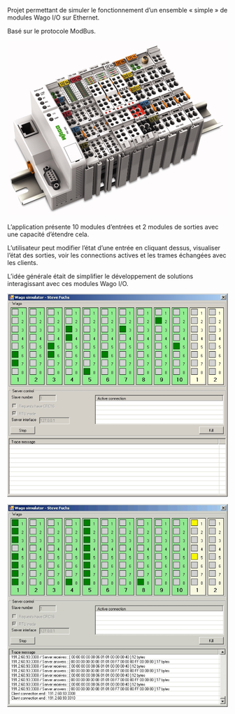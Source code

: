 Projet permettant de simuler le fonctionnement d&rsquo;un ensemble « simple » de modules Wago I/O sur Ethernet.

Basé sur le protocole ModBus.

![WagoIO](00213789_0-1.jpg)

L&rsquo;application présente 10 modules d&rsquo;entrées et 2 modules de sorties avec une capacité d&rsquo;étendre cela.

L&rsquo;utilisateur peut modifier l&rsquo;état d&rsquo;une entrée en cliquant dessus, visualiser l&rsquo;état des sorties, voir les connections actives et les trames échangées avec les clients.

L&rsquo;idée générale était de simplifier le développement de solutions interagissant avec ces modules Wago I/O.

![wago_simulator_screenshot1](wago_simulator_screenshot1.jpg)

![wago_simulator_screenshot2](wago_simulator_screenshot2.jpg)